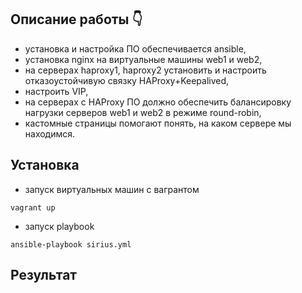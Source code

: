 ## Описание работы :point_down: ## 
+ установка и настройка ПО обеспечивается ansible, 
+ установка nginx на виртуальные машины web1 и web2,
+ на серверах haproxy1, haproxy2 установить и настроить отказоустойчивую связку HAProxy+Keepalived,
+ настроить VIP,
+ на серверах с HAProxy ПО должно обеспечить балансировку нагрузки серверов web1 и web2 в режиме round-robin,
+ кастомные страницы помогают понять, на каком сервере мы находимся.
 
 ## Установка ##
 + запуск виртуальных машин с вагрантом
 ~~~ 
 vagrant up 
 ~~~
 + запуск playbook
 ~~~
 ansible-playbook sirius.yml
 ~~~
 
 ## Результат ##

